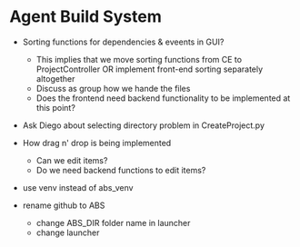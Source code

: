 # Agent Build System

- Sorting functions for dependencies & eveents in GUI?
    - This implies that we move sorting functions from CE to ProjectController OR implement front-end sorting separately altogether
    - Discuss as group how we hande the files
    - Does the frontend need backend functionality to be implemented at this point?
- Ask Diego about selecting directory problem in CreateProject.py
- How drag n' drop is being implemented
    - Can we edit items?
    - Do we need backend functions to edit items?



- use venv instead of abs_venv
- rename github to ABS
	- change ABS_DIR folder name in launcher
	- change launcher